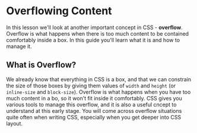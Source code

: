 # Overflowing Content #
In this lesson we'll look at another important concept in CSS - **overflow**. Overflow is what happens when there is too much content to be contained comfortably inside a box. In this guide you'll learn what it is and how to manage it.

## What is Overflow? ##
We already know that everything in CSS is a box, and that we can constrain the size of those boxes by giving them values of `width` and `height` (or `inline-size` and `block-size`). Overflow is what happens when you have too much content in a bo, so it won't fit inside it comfortably. CSS gives you various tools to manage this overflow, and it is also a useful cncept to understand at this early stage. You will come across overflow situations quite often when writing CSS, especially when you get deeper into CSS layout.